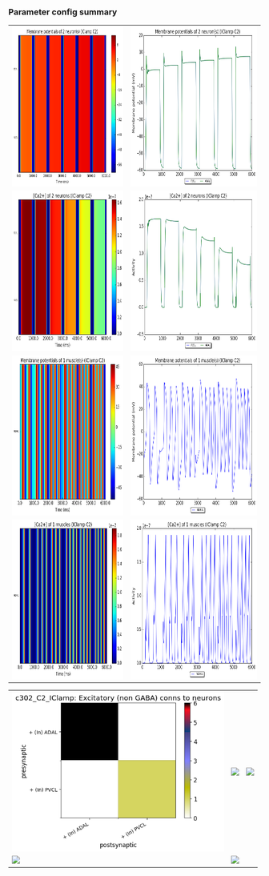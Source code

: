 ### Parameter config summary 
<table>

<tr>
  <td><a href="neurons_C2_IClamp.png"/><img alt=" " src="neurons_C2_IClamp.png" height="320"/></a></td>
  <td><a href="traces_neuron_IClamp_C2.png"/><img alt=" " src="traces_neuron_IClamp_C2.png" height="320"/></a></td>
</tr>

<tr>
  <td><a href="neuron_activity_C2_IClamp.png"/><img alt=" " src="neuron_activity_C2_IClamp.png" height="320"/></a></td>
  <td><a href="traces_neuron_activity_IClamp_C2.png"/><img alt=" " src="traces_neuron_activity_IClamp_C2.png" height="320"/></a></td>
</tr>

<tr>
  <td><a href="muscles_C2_IClamp.png"/><img alt=" " src="muscles_C2_IClamp.png" height="320"/></a></td>
  <td><a href="traces_muscles_IClamp_C2.png"/><img alt=" " src="traces_muscles_IClamp_C2.png" height="320"/></a></td>
</tr>

<tr>
  <td><a href="muscle_activity_C2_IClamp.png"/><img alt=" " src="muscle_activity_C2_IClamp.png" height="320"/></a></td>
  <td><a href="traces_muscles_activity_IClamp_C2.png"/><img alt=" " src="traces_muscles_activity_IClamp_C2.png" height="320"/></a></td>
</tr>
</table>
<table>

<tr><td><a href="c302_C2_IClamp_exc_to_neurons.png"/><img alt=" " src="c302_C2_IClamp_exc_to_neurons.png" height="320"/></a></td>

  <td><a href="c302_C2_IClamp_inh_to_neurons.png"/><img alt=" " src="c302_C2_IClamp_inh_to_neurons.png" height="320"/></a></td>

  <td><a href="c302_C2_IClamp_elec_to_neurons.png"/><img alt=" " src="c302_C2_IClamp_elec_to_neurons.png" height="320"/></a></td></tr>

<tr><td><a href="c302_C2_IClamp_exc_to_muscles.png"/><img alt=" " src="c302_C2_IClamp_exc_to_muscles.png" height="320"/></a></td>

  <td><a href="c302_C2_IClamp_inh_to_muscles.png"/><img alt=" " src="c302_C2_IClamp_inh_to_muscles.png" height="320"/></a></td></tr>
</table>
